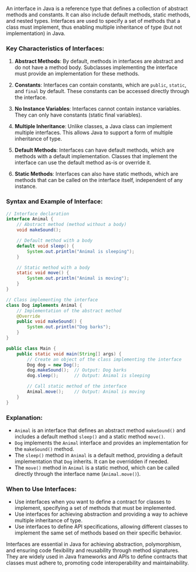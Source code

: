An interface in Java is a reference type that defines a collection of abstract methods and constants. It can also include default methods, static methods, and nested types. Interfaces are used to specify a set of methods that a class must implement, thus enabling multiple inheritance of type (but not implementation) in Java.

### Key Characteristics of Interfaces:

1. **Abstract Methods**: By default, methods in interfaces are abstract and do not have a method body. Subclasses implementing the interface must provide an implementation for these methods.

2. **Constants**: Interfaces can contain constants, which are `public`, `static`, and `final` by default. These constants can be accessed directly through the interface.

3. **No Instance Variables**: Interfaces cannot contain instance variables. They can only have constants (static final variables).

4. **Multiple Inheritance**: Unlike classes, a Java class can implement multiple interfaces. This allows Java to support a form of multiple inheritance of type.

5. **Default Methods**: Interfaces can have default methods, which are methods with a default implementation. Classes that implement the interface can use the default method as-is or override it.

6. **Static Methods**: Interfaces can also have static methods, which are methods that can be called on the interface itself, independent of any instance.

### Syntax and Example of Interface:

```java
// Interface declaration
interface Animal {
    // Abstract method (method without a body)
    void makeSound();

    // Default method with a body
    default void sleep() {
        System.out.println("Animal is sleeping");
    }

    // Static method with a body
    static void move() {
        System.out.println("Animal is moving");
    }
}

// Class implementing the interface
class Dog implements Animal {
    // Implementation of the abstract method
    @Override
    public void makeSound() {
        System.out.println("Dog barks");
    }
}

public class Main {
    public static void main(String[] args) {
        // Create an object of the class implementing the interface
        Dog dog = new Dog();
        dog.makeSound();  // Output: Dog barks
        dog.sleep();      // Output: Animal is sleeping

        // Call static method of the interface
        Animal.move();    // Output: Animal is moving
    }
}
```

### Explanation:

- `Animal` is an interface that defines an abstract method `makeSound()` and includes a default method `sleep()` and a static method `move()`.
- `Dog` implements the `Animal` interface and provides an implementation for the `makeSound()` method.
- The `sleep()` method in `Animal` is a default method, providing a default implementation that `Dog` inherits. It can be overridden if needed.
- The `move()` method in `Animal` is a static method, which can be called directly through the interface name (`Animal.move()`).

### When to Use Interfaces:

- Use interfaces when you want to define a contract for classes to implement, specifying a set of methods that must be implemented.
- Use interfaces for achieving abstraction and providing a way to achieve multiple inheritance of type.
- Use interfaces to define API specifications, allowing different classes to implement the same set of methods based on their specific behavior.

Interfaces are essential in Java for achieving abstraction, polymorphism, and ensuring code flexibility and reusability through method signatures. They are widely used in Java frameworks and APIs to define contracts that classes must adhere to, promoting code interoperability and maintainability.